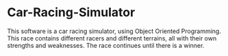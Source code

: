 # Car-Racing-Simulator

 This software is a car racing simulator, using Object Oriented Programming. This race contains different racers and different terrains, all with their own strengths and weaknesses. The race continues until there is a winner.
